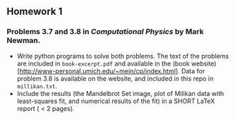 ## Homework 1

### Problems 3.7 and 3.8 in *Computational Physics* by Mark Newman.

* Write python programs to solve both problems. The text of the problems are included in `book-excerpt.pdf` and available in the (book website)[http://www-personal.umich.edu/~mejn/cp/index.html]. Data for problem 3.8 is available on the website, and included in this repo in `millikan.txt`.
* Include the results (the Mandelbrot Set image, plot of Milikan data with least-squares fit, and numerical results of the fit) in a SHORT LaTeX report ( < 2 pages).

